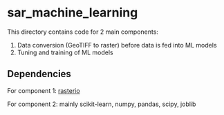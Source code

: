# sar_machine_learning
This directory contains code for 2 main components:
1. Data conversion (GeoTIFF to raster) before data is fed into ML models
2. Tuning and training of ML models

## Dependencies
For component 1: [rasterio](https://rasterio.readthedocs.io/en/stable/)

For component 2: mainly scikit-learn, numpy, pandas, scipy, joblib
